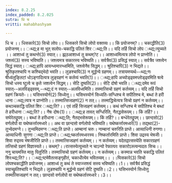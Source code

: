 ```yaml
---
index: 8.2.25
index_padded: 8.2.025
sutra: धि च
vritti: mahabhashyam

---
```

 धि च ।। धिसकारे(3) सिचो लोपः।। धिसकारे सिचो लोपो वक्तव्यः।। किं प्रयोजनम्?।। चकाद्धीति(3) प्रयोजनम्।। ःथ्द्य;ह मा भूत् सलोपः-चकाद्धि पलितं शिर ःथ्द्य;ति।। यदि तर्हि सिचो लोप ःथ्द्य;त्युच्यते ।। आशाध्वं तु कथन्ते(3) स्यात्।। झ्र्ठआशाध्वं तु कथम्?ट।। आशाध्वमित्यत्र लोपो न प्राप्नोति।। जश्त्वं(3) सस्य भविष्यति।। जश्त्वमत्र सकारस्य भविष्यति।। सर्वत्रैव(3) प्रसिद्धं स्यात्।। सर्वत्रैव जश्त्वेन सिद्धं स्यात्। ःथ्द्य;हापि आयन्ध्वमारन्ध्वमिति, जश्त्वेनैव सिद्धम्।। श्रुतिश्चापि(3) न भिद्यते।। श्रुतिकृतश्चापि न कश्चिद्भेदो भवति।। लुङश्चापि(3) न मूर्द्धन्ये ग्रहणम्।। तत्रायमप्यर्थः--ःथ्द्य;णः षीध्वंलुङ्लिटां धोऽङ्गादित्यत्र लुङ्ग्रहणं न कर्तव्यं भवति(1)।। ःथ्द्य;हापि अच्योड्ढ्वमप्लोड्ढ्वमिति षत्वे सिचो धस्य ष्टुत्वे च कृते जशत्वेन सिद्धम्।। सेटि दुष्यति(2)।। सेटि दोषो भवति। ःथ्द्य;दमेव रूपं स्यात्--अलविड्ढ्ववम्,--ःथ्द्य;दं न स्यात्--अलविध्वमिति। तस्मात्सिचो ग्रहणं कर्तव्यम्।। यदि तर्हि सिचो ग्रहणं क्रियते-।। घसिभस्योर्न(2) सिध्येत्तु।। घसिभस्योर्न सिध्यति-सग्धिश्च मे सपीतिश्च मे, बब्धां ते हरी धाना ःथ्द्य;त्यत्र न प्राप्नोति।। तस्मात्सिज्ग्रहणं(2) न तत्।। तस्माद्धिचेत्यत्र सिचो ग्रहणं न कर्तव्यम्।। कथञ्चकाद्धि पलितं शिर ःथ्द्य;ति?।। एवं तर्हि सिज्ग्रहणं कर्तव्यम्।। कथं सग्धिश्च मे सपीतिश्च मे बब्धां ते हरीधाना ःथ्द्य;ति?।। नैषः दोषः(1)।। ःथ्द्य;ह तावत् सग्धिरिति, नैतद्धसेरूपम्।। किं तर्हि?।। सघेरेतद्रूपम्।। बब्धां ते हरीधाना ःथ्द्य;ति; नैतद्भसेरूपम्।। किं तर्हि?।। बन्धेरेतद्रूपम्।। छान्दसो(2) वर्णलोपो वा यथेष्कर्त्तारमध्वरे।। अथ वा छान्दसो वर्णलोपो भविष्यति। यथेष्कर्त्तारमध्वरे(1)। तद्यथा(2)-तुभ्येदमग्ने।। तुभ्यमिदमग्न ःथ्द्य;ति प्राप्ते। आम्बानां चरुः। नाम्बानां चरुरिति प्राप्ते। आव्याधिनी रुगणाः। आव्याधिनीः सुगणा ःथ्द्य;ति प्राप्ते। ःथ्द्य;ष्कर्तारमध्वरस्य। निष्कर्तारमिति प्राप्ते। शिवा उद्रस्य भेषजीः। शिवा रुद्रस्य भेषजीरिति प्राप्ते।। तस्मात्सिज्ग्रहणं कर्तव्यम्।। न कर्तव्यम्। यदेतद्रात्सस्येति सकारग्रहणं तत्सिचो ग्रहणं विज्ञास्यते।। कथम्?।।रात्सस्येत्युच्यते न चाऽन्यो रेफात्परः सकारोऽस्त्यन्यदतः सिचः।। ननु चायमस्ति मातुः पितुरिति। तस्मात्सिचो ग्रहणं कर्तव्यम्।। न कर्तव्यम्।। कस्मान्न भवति चकाद्धि पलितं शिरःथ्द्य;ति?।। ःथ्द्य;ष्टमेवैतत्सङ्गृहीतं, चकाधीत्येव भवितव्यम्।। ।।घिसकारे(3) सिचो लोपश्चकाद्धीति प्रयोजनम्। आशाध्वं तु कथं ते स्याज्जश्त्वं सस्य भविष्यति।।1।। सर्वत्रैवं प्रसिद्धं स्याच्छ्रुतिश्चापि न भिद्यते। लुङश्चापि न मूर्द्धन्ये ग्रहणं सेटि दुष्यति।।2।। घसिभस्योर्न सिध्येत्तु तस्मात्सिज्ग्रहणं न तत्। छान्दसो वर्णलोपो वा यथेष्कर्तारमध्वरे।।3।। 